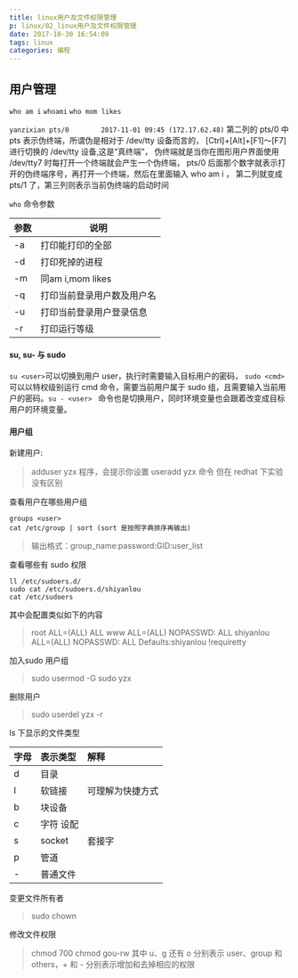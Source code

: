 ```yaml
---
title: linux用户及文件权限管理
p: linux/02_linux用户及文件权限管理
date: 2017-10-30 16:54:09
tags: linux 
categories: 编程
---
```



## 用户管理
`who am i`  `whoami` `who mom likes`

`yanzixian pts/0        2017-11-01 09:45 (172.17.62.48)`
第二列的 pts/0 中 pts 表示伪终端，所谓伪是相对于 /dev/tty 设备而言的，
[Ctrl]+[Alt]+[F1]～[F7] 进行切换的 /dev/tty 设备,这是“真终端”，
伪终端就是当你在图形用户界面使用 /dev/tty7 时每打开一个终端就会产生一个伪终端， 
pts/0 后面那个数字就表示打开的伪终端序号，再打开一个终端，然后在里面输入 who am i ，
第二列就变成 pts/1 了，第三列则表示当前伪终端的启动时间


`who` 命令参数

<!--more-->

|参数|说明|
|:----|----|
| -a  |打印能打印的全部  |
| -d  |打印死掉的进程  |
| -m  |同am i,mom likes  |
| -q  |打印当前登录用户数及用户名  |
| -u  |打印当前登录用户登录信息  |
| -r  |打印运行等级  |

#### su, su- 与 sudo

`su <user>`可以切换到用户 user，执行时需要输入目标用户的密码，
`sudo <cmd> `可以以特权级别运行 cmd 命令，需要当前用户属于
sudo 组，且需要输入当前用户的密码。`su - <user> `
命令也是切换用户，同时环境变量也会跟着改变成目标用户的环境变量。


#### 用户组

新建用户: 
> adduser yzx  程序，会提示你设置
> useradd yzx  命令
> 但在 redhat 下实验没有区别

查看用户在哪些用户组
```
groups <user>
cat /etc/group | sort (sort 是按照字典排序再输出)
```
> 输出格式：group_name:password:GID:user_list


查看哪些有 sudo 权限
```
ll /etc/sudoers.d/
sudo cat /etc/sudoers.d/shiyanlou
cat /etc/sudoers
```

其中会配置类似如下的内容

> root    ALL=(ALL)       ALL
> www     ALL=(ALL)       NOPASSWD: ALL
> shiyanlou     ALL=(ALL)       NOPASSWD: ALL
> Defaults:shiyanlou  !requiretty

加入sudo 用户组
> sudo usermod -G sudo yzx

删除用户
> sudo userdel yzx -r

ls 下显示的文件类型

|字母|表示类型|解释|
|:-----|:----|:----|
|d| 目录|  |
|l| 软链接| 可理解为快捷方式 |
|b| 块设备|  |
|c| 字符 设配|  |
|s| socket| 套接字 |
|p| 管道|  |
|-| 普通文件|  |

变更文件所有者
> sudo chown <user> <file>

修改文件权限
> chmod 700 <file>
> chmod gou-rw <file>
其中 u、g 还有 o 分别表示 user、group 和 others，+ 和 - 分别表示增加和去掉相应的权限

